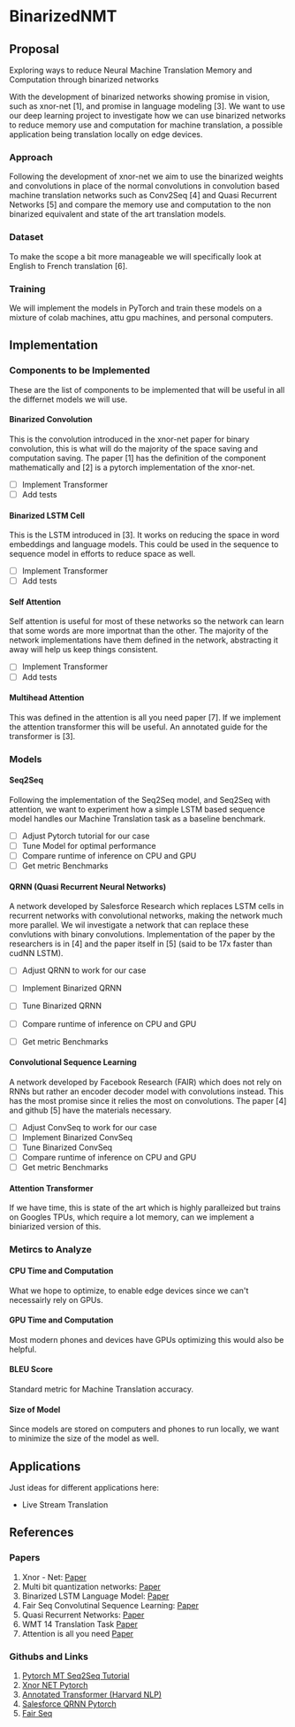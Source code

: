 # BinarizedNMT

## Proposal

Exploring ways to reduce Neural Machine Translation Memory and Computation through binarized networks

With the development of binarized networks showing promise in vision, such as xnor-net [1], and promise in language modeling [3]. We want to use our deep learning project to investigate how we can use binarized networks to reduce memory use and computation for machine translation, a possible application being translation locally on edge devices.

### Approach

Following the development of xnor-net we aim to use the binarized weights and convolutions in place of the normal convolutions in convolution based machine translation networks such as Conv2Seq [4] and Quasi Recurrent Networks [5] and compare the memory use and computation to the non binarized equivalent and state of the art translation models.

### Dataset

To make the scope a bit more manageable we will specifically look at English to French translation [6].

### Training

We will implement the models in PyTorch and train these models on a mixture of colab machines, attu gpu machines, and personal computers.

## Implementation

### Components to be Implemented

These are the list of components to be implemented that will be useful in all the differnet models we will use.

#### Binarized Convolution

This is the convolution introduced in the xnor-net paper for binary convolution, this is what will do the majority of the space saving and computation saving. The paper [1] has the definition of the component mathematically and [2] is a pytorch implementation of the xnor-net.

- [ ] Implement Transformer
- [ ] Add tests

#### Binarized LSTM Cell

This is the LSTM introduced in [3]. It works on reducing the space in word embeddings and language models. This could be used in the sequence to sequence model in efforts to reduce space as well.

- [ ] Implement Transformer
- [ ] Add tests

#### Self Attention

Self attention is useful for most of these networks so the network can learn that some words are more importnat than the other. The majority of the network implementations have them defined in the network, abstracting it away will help us keep things consistent.

- [ ] Implement Transformer
- [ ] Add tests

#### Multihead Attention

This was defined in the attention is all you need paper [7]. If we implement the attention transformer this will be useful. An annotated guide for the transformer is [3].

### Models

#### Seq2Seq

Following the implementation of the Seq2Seq model, and Seq2Seq with attention, we want to experiment how a simple LSTM based sequence model handles our Machine Translation task as a baseline benchmark.

- [ ] Adjust Pytorch tutorial for our case
- [ ] Tune Model for optimal performance
- [ ] Compare runtime of inference on CPU and GPU
- [ ] Get metric Benchmarks

#### QRNN (Quasi Recurrent Neural Networks)

A network developed by Salesforce Research which replaces LSTM cells in recurrent networks with convolutional networks, making the network much more parallel. We wil investigate a network that can replace these convlutions with binary convolutions. Implementation of the paper by the researchers is in [4] and the paper itself in [5] (said to be 17x faster than cudNN LSTM).

- [ ] Adjust QRNN to work for our case
- [ ] Implement Binarized QRNN
- [ ] Tune Binarized QRNN
- [ ] Compare runtime of inference on CPU and GPU
- [ ] Get metric Benchmarks


#### Convolutional Sequence Learning

A network developed by Facebook Research (FAIR) which does not rely on RNNs but rather an encoder decoder model with convolutions instead. This has the most promise since it relies the most on convolutions. The paper [4] and github [5] have the materials necessary.

- [ ] Adjust ConvSeq to work for our case
- [ ] Implement Binarized ConvSeq
- [ ] Tune Binarized ConvSeq
- [ ] Compare runtime of inference on CPU and GPU
- [ ] Get metric Benchmarks

#### Attention Transformer

If we have time, this is state of the art which is highly paralleized but trains on Googles TPUs, which require a lot memory, can we implement a biniarized version of this.

### Metircs to Analyze

#### CPU Time and Computation

What we hope to optimize, to enable edge devices since we can't necessairly rely on GPUs.

#### GPU Time and Computation

Most modern phones and devices have GPUs optimizing this would also be helpful.

#### BLEU Score

Standard metric for Machine Translation accuracy.

#### Size of Model

Since models are stored on computers and phones to run locally, we want to minimize the size of the model as well.

## Applications

Just ideas for different applications here:

- Live Stream Translation

## References

### Papers

1. Xnor - Net: [Paper](https://arxiv.org/abs/1603.05279)
2. Multi bit quantization networks: [Paper](https://arxiv.org/pdf/1802.00150.pdf)
3. Binarized LSTM Language Model: [Paper](http://aclweb.org/anthology/N18-1192)
4. Fair Seq Convolutinal Sequence Learning: [Paper](https://arxiv.org/pdf/1705.03122.pdf)
5. Quasi Recurrent Networks: [Paper](https://arxiv.org/abs/1611.01576 )
6. WMT 14 Translation Task [Paper](http://www.statmt.org/wmt14/translation-task.html)
7. Attention is all you need [Paper](https://arxiv.org/abs/1706.03762)

### Githubs and Links

1. [Pytorch MT Seq2Seq Tutorial](https://pytorch.org/tutorials/intermediate/seq2seq_translation_tutorial.html)
2. [Xnor NET Pytorch](https://github.com/jiecaoyu/XNOR-Net-PyTorch)
3. [Annotated Transformer (Harvard NLP)](http://nlp.seas.harvard.edu/2018/04/03/attention.html)
4. [Salesforce QRNN Pytorch](https://github.com/salesforce/pytorch-qrnn)
5. [Fair Seq](https://github.com/pytorch/fairseq)
